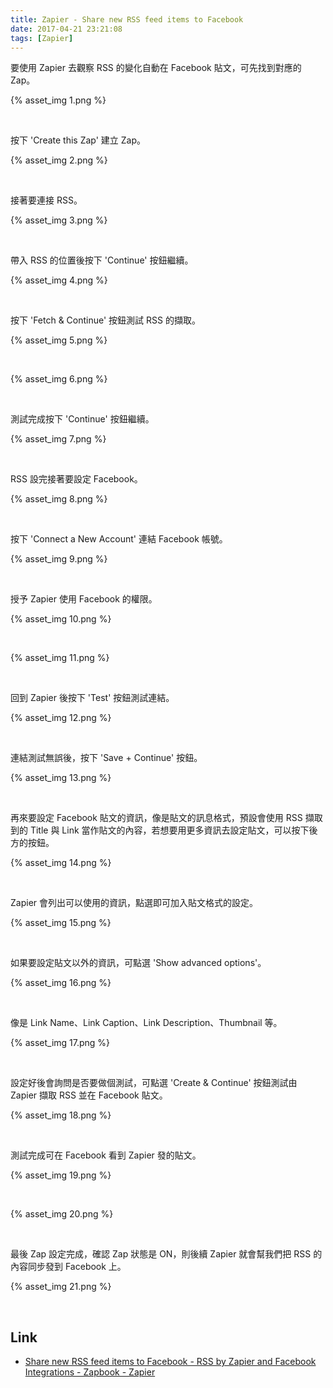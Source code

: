 ```yaml
---
title: Zapier - Share new RSS feed items to Facebook
date: 2017-04-21 23:21:08
tags: [Zapier]
---
```


要使用 Zapier 去觀察 RSS 的變化自動在 Facebook 貼文，可先找到對應的 Zap。  

<!-- More -->

{% asset_img 1.png %}

<br/>


按下 'Create this Zap' 建立 Zap。  

{% asset_img 2.png %}

<br/>


接著要連接 RSS。  

{% asset_img 3.png %}

<br/>


帶入 RSS 的位置後按下 'Continue' 按鈕繼續。  

{% asset_img 4.png %}

<br/>


按下 'Fetch & Continue' 按鈕測試 RSS 的擷取。  

{% asset_img 5.png %}

<br/>



{% asset_img 6.png %}

<br/>


測試完成按下 'Continue' 按鈕繼續。  

{% asset_img 7.png %}

<br/>


RSS 設完接著要設定 Facebook。  

{% asset_img 8.png %}

<br/>


按下 'Connect a New Account' 連結 Facebook 帳號。  

{% asset_img 9.png %}

<br/>


授予 Zapier 使用 Facebook 的權限。  

{% asset_img 10.png %}

<br/>


{% asset_img 11.png %}

<br/>


回到 Zapier 後按下 'Test' 按鈕測試連結。  

{% asset_img 12.png %}

<br/>        


連結測試無誤後，按下 'Save + Continue' 按鈕。  

{% asset_img 13.png %}

<br/>


再來要設定 Facebook 貼文的資訊，像是貼文的訊息格式，預設會使用 RSS 擷取到的 Title 與 Link 當作貼文的內容，若想要用更多資訊去設定貼文，可以按下後方的按鈕。  

{% asset_img 14.png %}

<br/>


Zapier 會列出可以使用的資訊，點選即可加入貼文格式的設定。  

{% asset_img 15.png %}

<br/>


如果要設定貼文以外的資訊，可點選 'Show advanced options'。  

{% asset_img 16.png %}

<br/>


像是 Link Name、Link Caption、Link Description、Thumbnail 等。  

{% asset_img 17.png %}

<br/>


設定好後會詢問是否要做個測試，可點選 'Create & Continue' 按鈕測試由 Zapier 擷取 RSS 並在 Facebook 貼文。  

{% asset_img 18.png %}

<br/>


測試完成可在 Facebook 看到 Zapier 發的貼文。  

{% asset_img 19.png %}

<br/>


{% asset_img 20.png %}

<br/>


最後 Zap 設定完成，確認 Zap 狀態是 ON，則後續 Zapier 就會幫我們把 RSS 的內容同步發到 Facebook 上。  

{% asset_img 21.png %}

<br/>


Link
----
* [Share new RSS feed items to Facebook - RSS by Zapier and Facebook Integrations - Zapbook - Zapier](https://zapier.com/zapbook/zaps/2325/share-new-rss-feed-items-to-facebook/)
